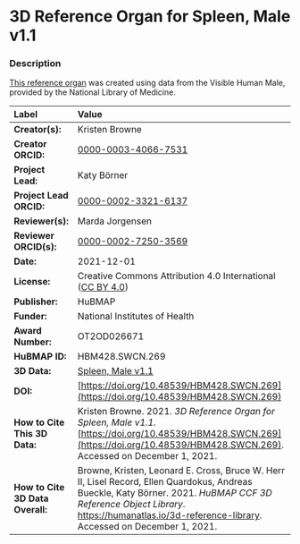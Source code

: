 # 3D Reference Organ for Spleen, Male v1.1

### Description
[This reference organ](https://humanatlas.io/3d-reference-library) was created using data from the Visible Human Male, provided by the National Library of Medicine.

| Label | Value |
| :------------- |:-------------|
| **Creator(s):** | Kristen Browne |
| **Creator ORCID:** | [0000-0003-4066-7531](https://orcid.org/0000-0003-4066-7531) |
| **Project Lead:** | Katy B&ouml;rner |
| **Project Lead ORCID:** | [0000-0002-3321-6137](https://orcid.org/0000-0002-3321-6137) |
| **Reviewer(s):** | Marda Jorgensen | 
| **Reviewer ORCID(s):** |[0000-0002-7250-3569](https://doi.org/10.5072/0000-0002-7250-3569) |
| **Date:** | 2021-12-01 |
| **License:** | Creative Commons Attribution 4.0 International ([CC BY 4.0](https://creativecommons.org/licenses/by/4.0/)) |
| **Publisher:** | HuBMAP |
| **Funder:** | National Institutes of Health |
| **Award Number:** | OT2OD026671 |
| **HuBMAP ID:** | HBM428.SWCN.269 |
| **3D Data:** | [Spleen, Male v1.1](https://hubmapconsortium.github.io/ccf-releases/v1.1/models/VH_M_Spleen.glb) |
| **DOI:** | [https://doi.org/10.48539/HBM428.SWCN.269](https://doi.org/10.48539/HBM428.SWCN.269) |
| **How to Cite This 3D Data:** | Kristen Browne. 2021. *3D Reference Organ for Spleen, Male v1.1.* [https://doi.org/10.48539/HBM428.SWCN.269](https://doi.org/10.48539/HBM428.SWCN.269). Accessed on December 1, 2021. |
| **How to Cite 3D Data Overall:** | Browne, Kristen, Leonard E. Cross, Bruce W. Herr II, Lisel Record, Ellen Quardokus, Andreas Bueckle, Katy B&ouml;rner. 2021. *HuBMAP CCF 3D Reference Object Library*. https://humanatlas.io/3d-reference-library. Accessed on December 1, 2021. |
